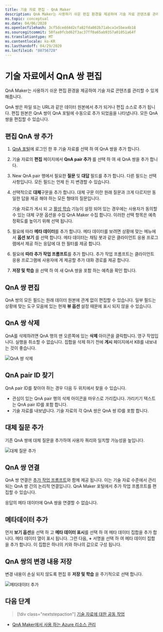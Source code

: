 ```yaml
---
title: 기술 자료 편집 - QnA Maker
description: QnA Maker는 사용하기 쉬운 편집 환경을 제공하여 기술 자료 콘텐츠를 관리할 수 있게 해줍니다.
ms.topic: conceptual
ms.date: 04/06/2020
ms.openlocfilehash: 3cf5dcedd4d2cfa82fda002b71abca1e5bea4b18
ms.sourcegitcommit: 58faa9fcbd62f3ac37ff0a65ab9357a01051a64f
ms.translationtype: MT
ms.contentlocale: ko-KR
ms.lasthandoff: 04/29/2020
ms.locfileid: "80756728"
---
```

# <a name="edit-qna-pairs-in-your-knowledge-base"></a>기술 자료에서 QnA 쌍 편집

QnA Maker는 사용하기 쉬운 편집 환경을 제공하여 기술 자료 콘텐츠를 관리할 수 있게 해줍니다.

QnA 쌍은 파일 또는 URL과 같은 데이터 원본에서 추가 되거나 편집 소스로 추가 됩니다. 편집 원본은 QnA 쌍이 QnA 포털에 수동으로 추가 되었음을 나타냅니다. 모든 QnA 쌍을 편집할 수 있습니다.

## <a name="add-an-editorial-qna-pair"></a>편집 QnA 쌍 추가
1. [QnA 포털](https://www.qnamaker.ai/)에 로그인 한 후 기술 자료를 선택 하 여 QnA 쌍을 추가 합니다.
1. 기술 자료의 **편집** 페이지에서 **QnA pair 추가** 를 선택 하 여 새 QnA 쌍을 추가 합니다.

1. New QnA pair 행에서 필요한 **질문** 및 **대답** 필드를 추가 합니다. 다른 필드는 선택 사항입니다. 모든 필드는 언제 든 지 변경할 수 있습니다.

1. 선택적으로 **대체**구문을 추가 합니다. 대체 구문 이란 원래 질문과 크게 다르지만 동일한 답을 제공 해야 하는 모든 형태의 질문입니다.

    기술 자료가 게시 되 고 [활성 학습](use-active-learning.md) 기능이 설정 되어 있는 경우에는 사용자가 동의할 수 있는 대체 구문 옵션을 수집 QnA Maker 수집 합니다. 이러한 선택 항목은 예측 정확도를 높이기 위해 선택 됩니다.

1. 필요에 따라 **메타 데이터**를 추가 합니다. 메타 데이터를 보려면 상황에 맞는 메뉴에서 **옵션 보기** 를 선택 합니다. 메타 데이터는 채팅 봇과 같은 클라이언트 응용 프로그램에서 제공 하는 응답에 대 한 필터를 제공 합니다.

1. 필요에 **따라 추가 작업 프롬프트**를 추가 합니다. 추가 작업 프롬프트는 클라이언트 응용 프로그램에 사용자에 게 제공할 추가 대화 경로를 제공 합니다.

1. **저장 및 학습** 을 선택 하 여 새 QnA 쌍을 포함 하는 예측을 확인 합니다.

## <a name="edit-a-qna-pair"></a>QnA 쌍 편집

QnA 쌍의 모든 필드는 원래 데이터 원본에 관계 없이 편집할 수 있습니다. 일부 필드는 상황에 맞는 도구 모음에 있는 현재 **뷰 옵션** 설정 때문에 표시 되지 않을 수 있습니다.

## <a name="delete-a-qna-pair"></a>QnA 쌍 삭제

QnA를 삭제하려면 QnA 행의 맨 오른쪽에 있는 **삭제** 아이콘을 클릭합니다. 영구 작업입니다. 실행을 취소할 수 없습니다. 집합을 삭제 하기 전에 **게시** 페이지에서 KB를 내보내는 것이 좋습니다.

![QnA 쌍 삭제](../media/qnamaker-how-to-edit-kb/delete-qnapair.png)

## <a name="find-the-qna-pair-id"></a>QnA pair ID 찾기

QnA pair ID를 찾아야 하는 경우 다음 두 위치에서 찾을 수 있습니다.

* 관심이 있는 QnA pair 행의 삭제 아이콘을 마우스로 가리킵니다. 가리키기 텍스트는 QnA pair ID를 포함 합니다.
* 기술 자료를 내보냅니다. 기술 자료의 각 QnA 쌍은 QnA 쌍 ID를 포함 합니다.

## <a name="add-alternate-questions"></a>대체 질문 추가

기존 QnA 쌍에 대체 질문을 추가하여 사용자 쿼리와 일치할 가능성을 높입니다.

![대체 질문 추가](../media/qnamaker-how-to-edit-kb/add-alternate-question.png)

## <a name="linking-qna-pairs"></a>QnA 쌍 연결

QnA 쌍 연결은 [추가 작업 프롬프트](multiturn-conversation.md)와 함께 제공 됩니다. 이는 기술 자료 수준에서 관리 되는 QnA 쌍 간의 논리적 연결입니다. QnA Maker 포털에서 추가 작업 프롬프트를 편집할 수 있습니다.

응답의 메타 데이터에 QnA 쌍을 연결할 수 없습니다.

## <a name="add-metadata"></a>메타데이터 추가

먼저 **보기 옵션**을 선택 하 고 **메타 데이터 표시**를 선택 하 여 메타 데이터 집합을 추가 합니다. 메타 데이터 열이 표시 됩니다. 그런 다음, **+** 서명을 선택 하 여 메타 데이터 집합을 추가 합니다. 이 집합은 하나의 키와 하나의 값으로 구성 됩니다.

## <a name="save-changes-to-the-qna-pairs"></a>QnA 쌍의 변경 내용 저장

변경 내용이 손실 되지 않도록 편집 후 **저장 및 학습** 을 주기적으로 선택 합니다.

![메타데이터 추가](../media/qnamaker-how-to-edit-kb/add-metadata.png)

## <a name="next-steps"></a>다음 단계

> [!div class="nextstepaction"]
> [기술 자료에 대한 공동 작업](./collaborate-knowledge-base.md)

* [QnA Maker에서 사용 하는 Azure 리소스 관리](set-up-qnamaker-service-azure.md)